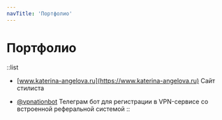 ```yaml
---
navTitle: 'Портфолио'
---
```

# Портфолио
::list
- [www.katerina-angelova.ru](https://www.katerina-angelova.ru)
Сайт стилиста

- [@vpnationbot](https://t.me/vpnationbot/)
Телеграм бот для регистрации в VPN-сервисе со встроенной реферальной системой
::